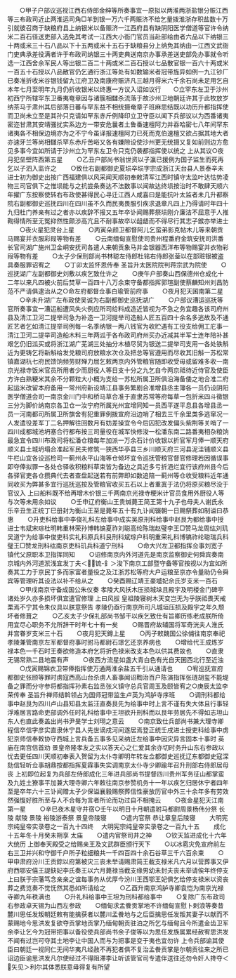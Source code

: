 <!-- { "loadSidebar": true } -->
　　○甲子户部议巡视江西右侍郎金绅等所奏事宜一原拟以两淮两浙盐银分赈江西等三布政司近止两淮运司角□羊到银一万六千两赈济不给乞量拨淮浙存积盐数十万引就彼召商于缺粮府县上纳银米以备赈济一江西府县有缺阴阳医学僧道等官许令纳米二百石径送吏部入选免其考试一江西大小衙门官员当赴部给由者六品以下纳银三十两或米三十石八品以下十五两或米十五石于缺粮县分上纳免其纳由一江西文武衙门吏典承差役满者许于布政司纳银三十两吏典送南京办事承差送吏部免办事就令听选一江西舍余军民人等出银二百二十两或米二百石授以七品散官银一百六十两或米一百五十石授以八品散官仍乞通行浙江等处有如数输米者冠带旌异如例一九江钞厂已奏准折收米谷银钱留九江府卫及南康府赈济凡三越月得米六千余石尚未足用乞自本年七月至明年九月仍折收银米以终惠一方议入诏如议行　　○立罕东左卫于沙州初西宁所辖罕东卫番夷奄章因与诸簇相讎杀流落于故沙州卫地朝廷许其于此牧放岁纳茶马于肃州其后部落日蕃与罕东益不相统摄奄章子班麻思结既以功历升都指挥使而卫尚未立至是其孙只克请如罕东赤斤例降印立卫守臣以闻下兵部议以为西番诸夷密迩甘肃其安靖骚扰实系边方一带安危曩者土鲁番速檀阿力并吞哈密七八年间罕东诸夷各不相保边境亦为之不宁今虽译报速檀阿力已死而克伯速檀又欲占据其地大者亦速牙兰等尚相讎杀罕东赤斤苦峪又各有嫌隙设使沙州更无统摄又复如前则边方愈见多事今宜如所请于沙州立为罕东左卫令只克仍袭都指挥使以统之  上从其议○夜月犯垒壁阵西第五星
　　○乙丑户部尚书翁世资以子瀛已援例为国子监生而死再乞以子泗入监许之
　　○致仕右副都御史夏埙卒埙字宗成浙江天台县人景泰辛未进士初为御史出按广西福建俱以风采闻天顺初奉敕清军江西时镇守太监叶达怙势凌物三司官俱下之惟埙能与之抗尝条奏达不法数事以闻故达终埙按治时不敢肆天顺六年擢广东按察使转右布政使甚得民心寻迁江西人咸喜曰是能抗叶太监者未几升都察院右副都御史巡抚四川在四川虽不久而民夷畏服引疾求退章凡四上乃得请时年四十九归杜门养亲有过之者亦以疾辞不报又五年卒讣闻赐葬祭埙刚介廉洁不屈意于人推鞫得情所至无冤抑然性颇涉高亢且不耐事故卒以龃龉而不得尽行其志子鍭亦举进士
　　○夜火星犯灵台上星
　　○丙寅朵颜卫都督阿儿乞蛮弟影克帖木儿等来朝贡马赐宴并衣服彩叚等物有差
　　○云南缅甸宣慰使司贵州程番府金筑安抚司洪番长官司湖广施州卫金峒安抚司各遣人来朝贡象马并金银器西洋布等物赐宴并衣物彩叚等物有差
　　○太子少保刑部尚书林聪左侍郎杜铭右侍郎张蓥以在部赃银被盗具奏服罪诏宥之
　　○丁卯太监怀恩传奉  圣旨升太医院院判蒋宗武为院使
　　○巡抚湖广左副都御史刘敷以疾乞致仕许之
　　○庚午户部奏山西保德州仓成化十二年以来凡四被火前后焚草一百四十八万余束守备都指挥郭瑄副使蔡麟知州刘昌防范不严请俱逮治从之○命左府都督佥事白瑜管前府事
　　○夜月犯天囷南第二星
　　○辛未升湖广左布政使吴诚为右副都御史巡抚湖广
　　○户部议漕运巡抚等官所奏事宜一漕运船遭风失火例应所司给料成造近皆视为不急之务宜趣各该司府州县及清江卫河二提举司急为补造一卫河提举司造船人匠五百四十余名多逃故及不通匠艺者乞如清江提举司例每一名季纳银一两八钱官为收贮遇有工役支给佣工庀事一清江卫河二提举司造船木料三年两泒于各布政司府州买办近减其半军士连年陪补甚艰乞仍旧泒买或将浙江湖广芜湖三处抽分木植尽贸为银送二提举司支用一各处铁斛近为更铸乞将新斛给发兑粮司府放粮水次仓及把总等官遵用而尽收其旧斛一苏松常镇嘉湖杭七府民馈饷频劳财殚力屈乞敕两京内外管粮官随即收受毋或留难多收一南京光禄寺饭米官员所用者少而厨役人等日支十分之九乞自今两京祗待近侍官及使臣方许白熟粳米其余不分颗粒大小概为支给一苏松所属卫所俱沿海备倭之地合准二府起运米改留本府备用一常州府新设靖江县事务繁剧合准增县丞主簿各一员仍设阴阳医学僧道会司一南京金川门中和桥马草合准于直隶苏常等府每草一包折米四斗徵银三分为脚价纳南京各卫仓一汝宁府所属光州宜增同知一员西平遂平息县各增县丞一员一河南都司所属卫所旗舍有犯重罪例拨宣府沿边哨了相去三千余里类多逃窜况一人发遣役差军丁二名押解往回数月有妨差操宜令今后囚犯改发偏头紫荆等关哨了一四川成都城池坍塞合行都布按三司量役在城军快修浚一松潘东南二路番夷相杂粮饷最急宜令四川布政司将松潘仓粮每年加派一万余石计价收银以折官军月俸一顺天府顺义县土城坍塌合准起军民夫修筑一狭西华亭县三乡川顺天府三河县泥洼铺顺义县牛栏山宜各设巡检司一蓟州永平山海等仓倾坏宜令巡抚管粮官督官修理若因循误事即夺俸拟罪一各处仓驿收积粮料草束皆为备边之具近多亏折浥烂宜行该府州县今后各驿官吏各仓攒典代去者查盘起送若有前弊即如数追陪一蓟州等仓收受粮料近年通同收买为弊甚多宜行巡抚巡按及管粮官收买五石以上者重寘于法仍将原买粮尽没于官议入  上曰船料既不给再增木价银三千两南京光禄寺粳米计官员食用外厨役人等与次等未用余如议
　　○壬申辽府衡山王贵煘薨王简王第十九子也母夫人谢氏永乐辛丑生正统丁巳册封为衡山王至是薨年五十有九讣闻辍朝一日赐祭葬如制谥曰恭惠
　　○升吏科给事中李俊礼科左给事中成实吴原刑科给事中赵艮为都给事中授进士韦斌宋琮杜明韩重林荣孙博韩镐夏祚刘聪高纶陈瑞赵璧李王□赞马龙周纮刘玑吴道宁为给事中俊吏科实礼科原兵科艮刑科斌琮户科明重荣礼科博镐祚纶聪瑞兵科璧王□赞龙刑科纮南京吏科玑兵科道宁刑科
　　○命大兴左卫都指挥佥事刘宽子镇代父原职本卫指挥同知
　　○诏修南京内外河道先是南京监察御史何舜宾奏南京城内外河道淤浅宜发丁夫＜锍-釒＞浚下南京工部暨守备等官按视以为宜如所奏其工力于京民丁多而家富者量役之及江浙苏松等府大户运粮至京亦令量助仍令舜宾等管理听其设法以补不给从之
　　○癸酉赐辽靖王豪墭妃佘氏岁支米一百石
　　○甲戌南京守备成国公朱仪奏  孝陵大风扷木压损城垛且殿宇及明楼金门碑亭诸处岁久亦多损坏俱宜遣官修理  上曰风拔  皇祖陵寝树木天变岂无为乎朕祗畏天戒栗焉不宁其令朱仪具以朕意祭告  孝陵仍亟行南京所司凡城垣压损及殿宇之年久颓坏者修葺之
　　○乙亥太子少保礼部尚书邹干以疾乞致仕有旨卿历练老成朕所倚用宜尽心职务不允所辞干时年七十有一矣
　　○赐晋府故辅国将军奇洸夫人淮氏并宫眷岁支米三十石
　　○夜月犯天鐏上星
　　○丙子敕魏国公徐俌往南京奉祀  孝陵兼管南京左军都督府事时驸马都尉石璟乞还京养病也
　　○增给代王成炼岁禄本色一千石时王奏欲修造本府乞将折色禄米改支本色以供其费故也
　　○直隶无锡常熟二县地震有声
　　○夜西方流星如盏大青白色有光自天囷西北行至近浊
　　○戊寅赐锦衣卫带俸指挥使万通两淮余盐五千引从通请也
　　○宥巡抚宣府都御史张颐等罪时虏寇西高山台杀虏人畜事闻诏鞫治百户陈演指挥张琏胡玺不能堤备之罪而分守参将都指挥孙素右监丞张义镇守总兵官周玉及颐皆宥之○庚辰太监李荣传奉  圣旨升禅师结斡领占为国师冠带监生卢英为鸿胪寺序班
　　○调刑科都给事中赵艮为四川卢山县知县太监汪直奏艮先为给事中时上言不谨有失大体且行事轻浮难居言路命吏部调外任时礼科给事中王坦欲升刑科而以艮年劳居先不得如志坦山东人也直此奏盖出尚书尹旻学士刘珝之意云
　　○南京致仕兵部尚书兼大理寺卿程信卒信字彦实直隶休宁县人先世谪戍河间遂居焉登正统壬戌进士授吏科给事中虏犯京师信奉敕协守西城上言兵备五事多见采纳迁左给事中因灾异言固本十事时  英庙在南宫信首劝  景皇帝隆孝友之实以答天心之仁爱其余亦切时务升山东右参政以忧去更任四川天顺初奉表入贺留为太仆寺卿明年转左佥都御史巡抚辽东都御史寇深劾信轻听佥事胡鼎按都指挥夏霖事失实调南京太仆寺少卿踰年召升刑部右侍郎居母丧  上初即位起复为兵部左侍郎成化三年进兵部尚书提督四川贵州军务征山都掌蛮及九姓土獠事平加兼大理寺卿六年敕往南京参赞机务十一年以疾乞归居休宁者四年至是卒年六十三讣闻赠太子少保谥襄毅赐祭葬信性豪放历官中外三十余年多有劳效然强愎好胜所至与人不合每为言者所论而功过自不相掩云
　　○夜金星犯天江南第一星
　　○辛巳夜木星守井宿○壬午以明日十月朝遣驸马都尉周景杨伟分祭  长陵  献陵  景陵  裕陵游泰祭  景皇帝陵寝
　　○遣内官祭  恭让章皇后陵寝
　　大明宪宗纯皇帝实录卷之一百九十四终
　大明宪宗纯皇帝实录卷之一百九十五
　　成化十五年冬十月癸未朔享  太庙
　　○遣内官祭司井之神
　　○钦天监进成化十六年大统历  上御奉天殿受之给赐亲王及文武群臣颁行天下
　　○以冰雹灾免宣府前左右三卫并兴和守御千户所子粒细粮共一千四百四十余石谷草三千六百余束
　　○甲申肃府汾川王贡錝以府第被灾三丧未举请赐肃简王截支禄米凡六月以营葬事又伊府西鄂安僖王諟鈌妃李氏奏王以六月薨禄当截支缘男幼未封夫丧未举请俟年终停支  上曰朕于宗藩笃念亲亲之谊每事务从优厚今汾川王西鄂王妃俱乞给停支禄米以资丧葬之费览奏不觉怃然其悉如所请给之
　　○乙酉升南京鸿胪寺卿袁恺为南京光禄寺卿九年秩满也
　　○升礼科给事中王坦为刑科都给事中
　　○复除广东布政司右参政卓天锡为山西左参政
　　○缅甸求孟餋贡掌地不许缅甸宣慰卜剌浪等奏昔麓川思任发叛朝廷敕有能擒获者以麓川孟餋地与之后臣擒思任发叛其妻子以献而不蒙赐地今思洪发复欲夺贡掌地贡掌乃缅甸朝贡驻泊之所乞与缅甸且今所遣金齿卫军余李让乞今为冠带把事以备役使兵部尚书余子俊等以为思任发族属累经赦宥思洪发不闻有过岂可夺其土地李让中国人而与为把事是变于夷也宜勿许  上令兵部谕其使臣曰朝廷一视同仁无间华夷凡经赦不再犯者俱不复治孟餋贡掌是尔朝贡往来之所已诏边臣谕思洪发凡尔使经过不得阻滞李让听该管官司专遣伴送往还勿令奸人搀夺＜矢见＞利尔其体悉朕意毋得复有所望
